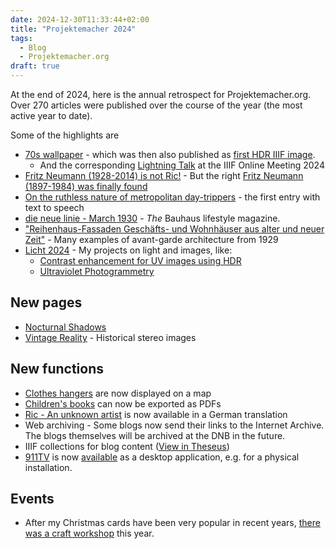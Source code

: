 ```yaml
---
date: 2024-12-30T11:33:44+02:00
title: "Projektemacher 2024"
tags:
  - Blog
  - Projektemacher.org
draft: true
---
```


At the end of 2024, here is the annual retrospect for Projektemacher.org. Over 270 articles were published over the course of the year (the most active year to date).
<!--more-->
Some of the highlights are
* [70s wallpaper](https://vorsatzpapier.projektemacher.org/post/tapete-20/) - which was then also published as [first HDR IIIF image](https://christianmahnke.de/en/post/hdr-iiif/).
  * And the corresponding [Lightning Talk](https://christianmahnke.de/en/post/iiif-online-meeting-2024-slides/) at the IIIF Online Meeting 2024
* [Fritz Neumann (1928-2014) is not Ric!](https://ric-unknownartist.projektemacher.org/post/mystery-again/) - But the right [Fritz Neumann (1897-1984) was finally found](https://ric-unknownartist.projektemacher.org/post/fritz-neumann-spandauer-volksblatt-19-2-1972/)
* [On the ruthless nature of metropolitan day-trippers](https://briefsteller.de/post/der-haussekretaer/286/) - the first entry with text to speech
* [die neue linie - March 1930](https://xn--blaufusstlpel-qmb.de/post/die-neue-linie-3-1930/) - *The* Bauhaus lifestyle magazine.
* ["Reihenhaus-Fassaden Geschäfts- und Wohnhäuser aus alter und neuer Zeit"](https://backsteinexpressionismus.projektemacher.org/post/reihenhaus-fassaden/) - Many examples of avant-garde architecture from 1929
* [Licht 2024](https://christianmahnke.de/en/post/licht2024) - My projects on light and images, like:
  * [Contrast enhancement for UV images using HDR](https://christianmahnke.de/en/post/hdr-image-analysis/)
  * [Ultraviolet Photogrammetry](https://christianmahnke.de/en/post/uv-photogrammetry/)

## New pages
* [Nocturnal Shadows](https://schatten.yaapb.projektemacher.org/)
* [Vintage Reality](https://vintagereality.projektemacher.org/) - Historical stereo images

## New functions

* [Clothes hangers](https://xn--kleiderbgel-0hb.xn--blaufusstlpel-qmb.de/map/) are now displayed on a map
* [Children's books](https://xn--kinderbcher-zhb.projektemacher.org/) can now be exported as PDFs
* [Ric - An unknown artist](https://ric-unknownartist.projektemacher.org/) is now available in a German translation
* Web archiving - Some blogs now send their links to the Internet Archive. The blogs themselves will be archived at the DNB in the future.
* IIIF collections for blog content ([View in Theseus](https://theseusviewer.org/?iiif-content=https://projektemacher.org/collection.json))
* [911TV](https://911tv.projektemacher.org/) is now [available](https://christianmahnke.de/post/911tv-desktop/) as a desktop application, e.g. for a physical installation.

## Events

* After my Christmas cards have been very popular in recent years, [there was a craft workshop](https://christianmahnke.de/post/christmas-2024-workshop/) this year.
